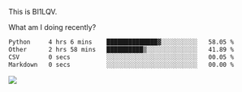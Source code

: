 This is BI1LQV.

What am I doing recently?

<!--START_SECTION:waka-->

```txt
Python     4 hrs 6 mins    ██████████████▓░░░░░░░░░░   58.05 %
Other      2 hrs 58 mins   ██████████▒░░░░░░░░░░░░░░   41.89 %
CSV        0 secs          ░░░░░░░░░░░░░░░░░░░░░░░░░   00.05 %
Markdown   0 secs          ░░░░░░░░░░░░░░░░░░░░░░░░░   00.00 %
```

<!--END_SECTION:waka-->

<img src="https://github-readme-stats.vercel.app/api?username=bi1lqv&show_icons=true&count_private=true">

